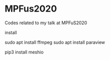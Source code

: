 # MPFus2020
Codes related to my talk at MPFuS2020

install

sudo apt install ffmpeg
sudo apt install paraview 



pip3 install meshio
